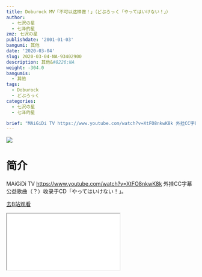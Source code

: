 ```yaml
---
title: Doburock MV「不可以这样做！」（どぶろっく「やってはいけない！」）
author:
  - 七沢の星
  - 七泽的星
zmz: 七沢の星
publishdate: '2001-01-03'
bangumi: 其他
date: '2020-03-04'
slug: 2020-03-04-NA-93402900
description: 其他&#8226;NA
weight: -304.0
bangumis:
  - 其他
tags:
  - Doburock
  - どぶろっく
categories:
  - 七沢の星
  - 七泽的星

brief: "MAiGiDi TV https://www.youtube.com/watch?v=XtFO8nkwK8k 外挂CC字幕 公益歌曲（？）收录于CD「やってはいけない！」。"
---
```

![](https://raw.githubusercontent.com/tcgriffith/owaraisite/master/static/tmpimg/0139466557b2ab03085c053512b198c7ded23622.jpg.480.jpg)
# 简介  
MAiGiDi TV https://www.youtube.com/watch?v=XtFO8nkwK8k
外挂CC字幕
公益歌曲（？）收录于CD「やってはいけない！」。  

[去B站观看](https://www.bilibili.com/video/av93402900/)
<div class ="resp-container"><iframe class="testiframe" src="//player.bilibili.com/player.html?aid=93402900"", scrolling="no", allowfullscreen="true" > </iframe></div> 
